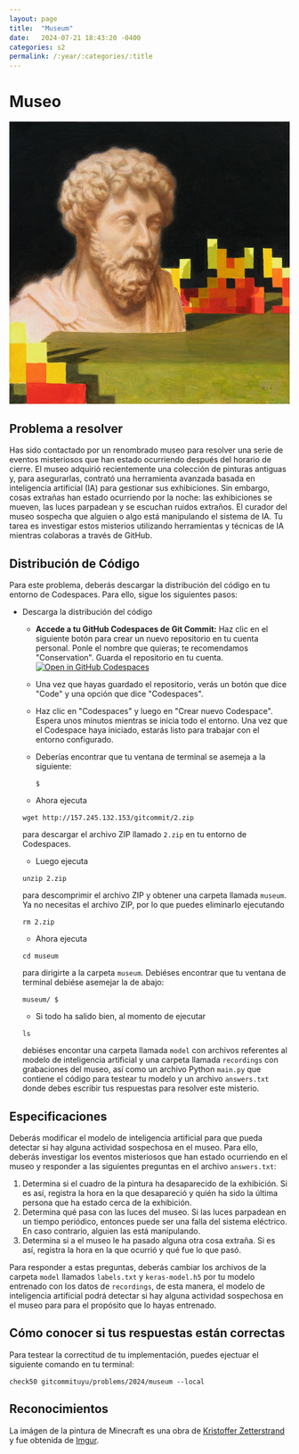 ```yaml
---
layout: page
title:  "Museum"
date:   2024-07-21 18:43:20 -0400
categories: s2
permalink: /:year/:categories/:title
---
```


# Museo
![Imagen de Pintura de Minecraft](/assets/images/s2/minecraft.png)

## Problema a resolver
Has sido contactado por un renombrado museo para resolver una serie de eventos misteriosos que han estado ocurriendo después del horario de cierre. El museo adquirió recientemente una colección de pinturas antiguas y, para asegurarlas, contrató una herramienta avanzada basada en inteligencia artificial (IA) para gestionar sus exhibiciones. Sin embargo, cosas extrañas han estado ocurriendo por la noche: las exhibiciones se mueven, las luces parpadean y se escuchan ruidos extraños. El curador del museo sospecha que alguien o algo está manipulando el sistema de IA. Tu tarea es investigar estos misterios utilizando herramientas y técnicas de IA mientras colaboras a través de GitHub.

## Distribución de Código
Para este problema, deberás descargar la distribución del código en tu entorno de Codespaces. Para ello, sigue los siguientes pasos:

+ Descarga la distribución del código

    * **Accede a tu GitHub Codespaces de Git Commit:** Haz clic en el siguiente botón para crear un nuevo repositorio en tu cuenta personal. Ponle el nombre que quieras; te recomendamos "Conservation". Guarda el repositorio en tu cuenta.
     [![Open in GitHub Codespaces](https://github.com/codespaces/badge.svg)](https://github.com/new?template_name=codespace&template_owner=gitcommituyu)

   * Una vez que hayas guardado el repositorio, verás un botón que dice "Code" y una opción que dice "Codespaces".

   * Haz clic en "Codespaces" y luego en "Crear nuevo Codespace". Espera unos minutos mientras se inicia todo el entorno. Una vez que el Codespace haya iniciado, estarás listo para trabajar con el entorno configurado.

   * Deberías encontrar que tu ventana de terminal se asemeja a la siguiente:
     ```
     $
     ```

    * Ahora ejecuta
    ```
    wget http://157.245.132.153/gitcommit/2.zip
    ```
    para descargar el archivo ZIP llamado `2.zip` en tu entorno de Codespaces.

    * Luego ejecuta
    ```
    unzip 2.zip
    ```
    para descomprimir el archivo ZIP y obtener una carpeta llamada `museum`. Ya no necesitas el archivo ZIP, por lo que puedes eliminarlo ejecutando
    ```
    rm 2.zip
    ```

    * Ahora ejecuta
    ```
    cd museum
    ```
    para dirigirte a la carpeta `museum`. Debiéses encontrar que tu ventana de terminal debiése asemejar la de abajo:
    ```
    museum/ $
    ```

    * Si todo ha salido bien, al momento de ejecutar
    ```
    ls
    ```
    debiéses encontar una carpeta llamada `model` con archivos referentes al modelo de inteligencia artificial y una carpeta llamada `recordings` con grabaciones del museo, así como un archivo Python `main.py` que contiene el código para testear tu modelo y un archivo `answers.txt` donde debes escribir tus respuestas para resolver este misterio.

## Especificaciones
Deberás modificar el modelo de inteligencia artificial para que pueda detectar si hay alguna actividad sospechosa en el museo. Para ello, deberás investigar los eventos misteriosos que han estado ocurriendo en el museo y responder a las siguientes preguntas en el archivo `answers.txt`:
1. Determina si el cuadro de la pintura ha desaparecido de la exhibición. Si es así, registra la hora en la que desapareció y quién ha sido la última persona que ha estado cerca de la exhibición.
2. Determina qué pasa con las luces del museo. Si las luces parpadean en un tiempo periódico, entonces puede ser una falla del sistema eléctrico. En caso contrario, alguien las está manipulando.
3. Determina si a el museo le ha pasado alguna otra cosa extraña. Si es así, registra la hora en la que ocurrió y qué fue lo que pasó. 

Para responder a estas preguntas, deberás cambiar los archivos de la carpeta `model` llamados `labels.txt` y `keras-model.h5` por tu modelo entrenado con los datos de `recordings`, de esta manera, el modelo de inteligencia artificial podrá detectar si hay alguna actividad sospechosa en el museo para para el propósito que lo hayas entrenado.

## Cómo conocer si tus respuestas están correctas
Para testear la correctitud de tu implementación, puedes ejectuar el siguiente comando en tu terminal:
```
check50 gitcommituyu/problems/2024/museum --local
```

## Reconocimientos
La imágen de la pintura de Minecraft es una obra de [Kristoffer Zetterstrand](https://es.wikipedia.org/wiki/Kristoffer_Zetterstrand) y fue obtenida de [Imgur](https://imgur.com/gallery/paintings-from-minecraft-were-first-real-paintings-R7qao).

